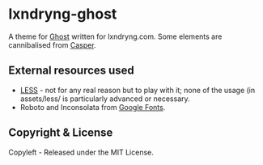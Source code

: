 # lxndryng-ghost

A theme for [Ghost](http://github.com/tryghost/ghost/) written for lxndryng.com. Some elements are cannibalised from [Casper](http://github.com/tryghost/casper/).

## External resources used

* [LESS](http://lesscss.org/) - not for any real reason but to play with it; none of the usage (in assets/less/ is particularly advanced or necessary.
* Roboto and Inconsolata from [Google Fonts](http://www.google.com/fonts).

## Copyright & License

Copyleft - Released under the MIT License.
